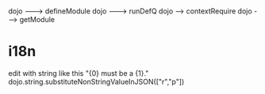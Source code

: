 ### 
dojo ---> defineModule
dojo ---> runDefQ
dojo --> contextRequire
dojo ---> getModule


# i18n
edit with string like this "{0} must be a {1}."
dojo.string.substituteNonStringValueInJSON(["r","p"])
